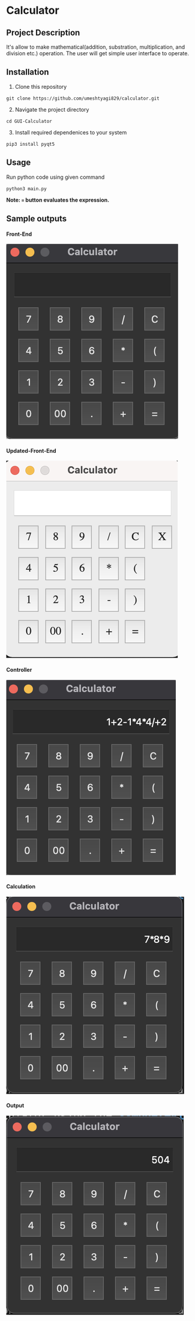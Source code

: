 # Calculator

## Project Description
It's allow to make mathematical(addition, substration, multiplication, and division etc.) operation. The user will get simple user interface to operate.

## Installation 
1. Clone this repository 
```
git clone https://github.com/umeshtyagi829/calculator.git
```
2. Navigate the project directory 
```
cd GUI-Calculator
```
3. Install required dependenices to your system
```
pip3 install pyqt5
```
 ## Usage
Run python code using given command 
```
python3 main.py
```

**Note: `=` button evaluates the expression.**

## Sample outputs
#### Front-End
<img src="output_screenshots/calculator_ui.png" alt="ui"/>

#### Updated-Front-End
<img src="output_screenshots/update_calculator_ui.png" alt="updated_ui"/>

#### Controller
<img src="output_screenshots/controller.png" alt="controller"/>

#### Calculation
<img src="output_screenshots/calculation.png" alt="calculation"/>

#### Output
<img src="output_screenshots/output.png" alt="output"/>


